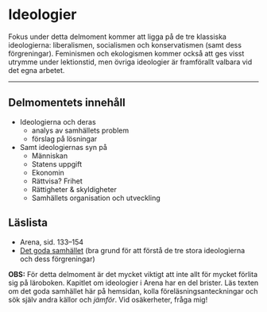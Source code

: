 # Ideologier

Fokus under detta delmoment kommer att ligga på de tre klassiska ideologierna: liberalismen, socialismen och konservatismen (samt dess förgreningar). Feminismen och ekologismen kommer också att ges visst utrymme under lektionstid, men övriga ideologier är framförallt valbara vid det egna arbetet. 

***

## Delmomentets innehåll

* Ideologierna och deras
	* analys av samhällets problem
	* förslag på lösningar
* Samt ideologiernas syn på 
	* Människan
	* Statens uppgift
	* Ekonomin
	* Rättvisa? Frihet
	* Rättigheter & skyldigheter
	* Samhällets organisation och utveckling



## Läslista

* Arena, sid. 133–154
* [Det goda samhället](om_ideologierna.md) (bra grund för att förstå de tre stora ideologierna och dess förgreningar)

**OBS:** För detta delmoment är det mycket viktigt att inte allt för mycket förlita sig på läroboken. Kapitlet om ideologier i Arena har en del brister. Läs texten om det goda samhället här på hemsidan, kolla föreläsningsanteckningar och sök själv andra källor och _jämför_. Vid osäkerheter, fråga mig! 


